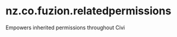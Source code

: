 nz.co.fuzion.relatedpermissions
===============================

Empowers inherited permissions throughout Civi